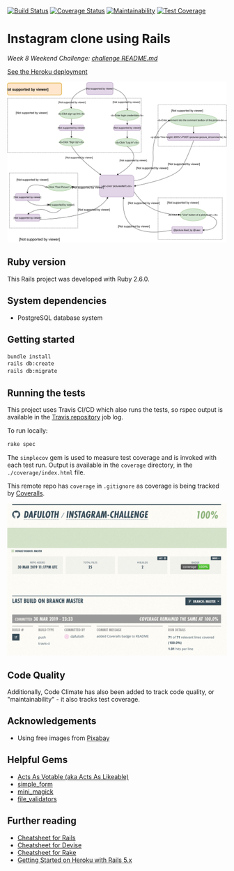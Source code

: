 [![Build Status](https://travis-ci.org/dafuloth/instagram-challenge.svg?branch=master)](https://travis-ci.org/dafuloth/instagram-challenge)
[![Coverage Status](https://coveralls.io/repos/github/dafuloth/instagram-challenge/badge.svg?branch=master)](https://coveralls.io/github/dafuloth/instagram-challenge?branch=master)
[![Maintainability](https://api.codeclimate.com/v1/badges/7dddaa400f33d854d758/maintainability)](https://codeclimate.com/github/dafuloth/instagram-challenge/maintainability)
[![Test Coverage](https://api.codeclimate.com/v1/badges/7dddaa400f33d854d758/test_coverage)](https://codeclimate.com/github/dafuloth/instagram-challenge/test_coverage)

# Instagram clone using Rails

_Week 8 Weekend Challenge: [challenge README.md](./challenge_README.md)_

[See the Heroku deployment](https://dt-instaclonegram.herokuapp.com/)

![User Flow Diagram](./user_flow.svg)

## Ruby version

This Rails project was developed with Ruby 2.6.0.

## System dependencies

* PostgreSQL database system

## Getting started

```bash
bundle install
rails db:create
rails db:migrate

```

## Running the tests

This project uses Travis CI/CD which also runs the tests, so rspec output is available in the [Travis repository](https://travis-ci.org/dafuloth/instagram-challenge) job log.

To run locally:

```bash
rake spec

```

The `simplecov` gem is used to measure test coverage and is invoked with each test run. Output is available in the `coverage` directory, in the `./coverage/index.html` file.

This remote repo has `coverage` in `.gitignore` as coverage is being tracked by [Coveralls](https://coveralls.io/github/dafuloth/instagram-challenge).

![Tracking coverage with Coveralls](./coverage.png)

## Code Quality

Additionally, Code Climate has also been added to track code quality, or "maintainability" - it also tracks test coverage.

## Acknowledgements

* Using free images from [Pixabay](https://pixabay.com/)

## Helpful Gems

* [Acts As Votable (aka Acts As Likeable)](https://github.com/ryanto/acts_as_votable)
* [simple_form](https://github.com/plataformatec/simple_form)
* [mini_magick](https://github.com/minimagick/minimagick)
* [file_validators](https://github.com/musaffa/file_validators)

## Further reading

* [Cheatsheet for Rails](https://devhints.io/rails)
* [Cheatsheet for Devise](https://devhints.io/devise)
* [Cheatsheet for Rake](https://devhints.io/rake)
* [Getting Started on Heroku with Rails 5.x](https://devcenter.heroku.com/articles/getting-started-with-rails5)
